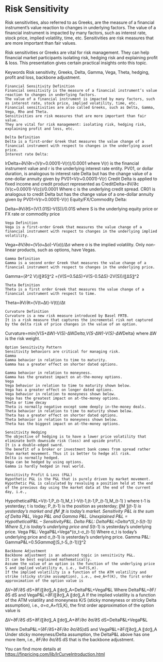 # Risk Sensitivity 

Risk sensitivities, also referred to as Greeks, are the measure of a financial instrument’s value reaction to changes in underlying factors. The value of a financial instrument is impacted by many factors, such as interest rate, stock price, implied volatility, time, etc. Sensitivities are risk measures that are more important than fair values. 

Risk sensitivities or Greeks are vital for risk management. They can help financial market participants isolating risk, hedging risk and explaining profit & loss. This presentation gives certain practical insights onto this topic. 

Keywords
Risk sensitivity, Greeks, Delta, Gamma, Vega, Theta, hedging, profit and loss, backbone adjustment.


	Financial Sensitivity Definition
	Financial sensitivity is the measure of a financial instrument’s value reaction to changes in underlying factors.
	The value of a financial instrument is impacted by many factors, such as interest rate, stock price, implied volatility, time, etc.
	Financial sensitivities are also called Greeks, such as Delta, Gamma, Vega, Rho and Theta.
	Sensitivities are risk measures that are more important than fair value.
	They are vital for risk management: isolating risk, hedging risk, explaining profit and loss, etc.

	Delta Definition
	Delta is a first-order Greek that measures the value change of a financial instrument with respect to changes in the underlying asset price.
	Interest rate Delta:
IrDelta=∂V/∂r=(V(r+0.0001)-V(r))/0.0001
where V(r) is the financial instrument value and r is the underlying interest rate entity.
	PV01, or dollar duration, is analogous to interest rate Delta but has the change value of a one-dollar annuity given by
PV01=V(r+0.0001)-V(r)
	Credit Delta is applied to fixed income and credit product represented as
CreditDelta=∂V/∂c  (V(c+0.0001)-V(c))/0.0001
Where c is the underlying credit spread.
	CR01 is analogous to credit Delta but has the change value of a one-dollar annuity given by
PV01=V(r+0.0001)-V(r)
	Equity/FX/Commodity Delta:

Delta=∂V/∂S=(V(1.01S)-V(S))/0.01S
where S is the underlying equity price or FX rate or commodity price

	Vega Definition
	Vega is a first-order Greek that measures the value change of a financial instrument with respect to changes in the underlying implied volatility.
Vega=∂V/∂σ=(V(σ+∆σ)-V(σ))/∆σ
where σ is the implied volatility.
	Only non-linear products, such as options, have Vegas.

	Gamma Definition
	Gamma is a second order Greek that measures the value change of a financial instrument with respect to changes in the underlying price.

Gamma=(∂^2 V)/〖∂S〗^2 =(V(S+0.5∆S)+V(S-0.5∆S)-2V(S))/〖∆S〗^2 

	Theta Definition
	Theta is a first order Greek that measures the value change of a financial instrument with respect to time.

Theta=∂V/∂t=(V(t+∆t)-V(t))/∆t

	Curvature Definition
	Curvature is a new risk measure introduced by Basel FRTB.
	It is a risk measure that captures the incremental risk not captured by the delta risk of price changes in the value of an option.

Curvature=min{V(S+∆W)-V(S)-∆W*Delta,V(S-∆W)-V(S)-∆W*Delta}
where ∆W is the risk weight.

	Option Sensitivity Pattern
	Sensitivity behaviors are critical for managing risk. 
	Gamma
	Gamma behavior in relation to time to maturity.
	Gamma has a greater effect on shorter dated options.
 
	Gamma behavior in relation to moneyness.
	Gamma has the greatest impact on at-the-money options.
	Vega
	Vega behavior in relation to time to maturity shown below.
	Vega has a greater effect on longer dated options.
	Vega behavior in relation to moneyness shown below.
	Vega has the greatest impact on at-the-money options.
	Theta or time decay
	Theta is normally negative except some deeply in-the-money deals.
	Theta behavior in relation to time to maturity shown below.
	Theta has a greater effect on shorter dated options.
	Theta behavior in relation to moneyness shown below.
	Theta has the biggest impact on at-the-money options.

	Sensitivity Hedging
	The objective of hedging is to have a lower price volatility that eliminate both downside risk (loss) and upside profit. 
	It is a double-edged sword.
	The benefit of a broker or investment bank comes from spread rather than market movement. Thus it is better to hedge all risk.
	Delta is normally hedged.
	Vega can be hedged by using options.
	Gamma is hardly hedged in real world.

	Sensitivity Profit & Loss (P&L)
	Hypothetic P&L is the P&L that is purely driven by market movement.
	Hypothetic P&L is calculated by revaluing a position held at the end of the previous day using the market data at the end of the current day, i.e.,
HypotheticalP&L=V(t-1,P_(t-1),M_t )-V(t-1,(t-1,P_(t-1),M_(t-1) )
where t-1 is yesterday;  t is today; P_(t-1) is the position as yesterday;  〖M 〗_(t-1) is yesterday’s market and  〖M 〗_t is today’s market.
	Sensitivity P&L is the sum of Delta P&L, Vega P&L and Gamma P&L.
	Unexplained P&L = HypotheticalP&L – SensitivityP&L.
	Delta P&L:
DeltaP&L=Delta*(S_t-S_(t-1))
Where S_t is today’s underlying price and S_(t-1) is yesterday’s underlying price.
	Vega P&L:
VegaP&L=Vega*(σ_t-σ_(t-1))
Where σ_t is today’s underlying price and σ_(t-1) is yesterday’s underlying price.
	Gamma P&L:
GammaP&L=0.5*Gamma*〖(S_t-S_(t-1))〗^2

	Backbone Adjustment
	Backbone adjustment is an advanced topic in sensitivity P&L.
	It can be best explained mathematically.
	Assume the value of an option is the function of the underlying price S and implied volatility σ, i.e., V=F(S,σ).
	If the implied volatility is a function of the ATM volatility and strike (sticky strike assumption), i.e., σ=σ_A+f(K), the first order approximation of the option value is
∆V=∂F/∂S dS+∂F/〖∂σ〗_A  〖dσ〗_A=DeltaP&L+VegaP&L
Where DeltaP&L=∂F/∂S dS and VegaP&L=∂F/〖∂σ〗_A  〖dσ〗_A
	If the implied volatility is a function of the ATM volatility and moneyness K/S (sticky moneyness or stricky Delta assumption), i.e., σ=σ_A+f(S,K), the first order approximation of the option value is

∆V=∂F/∂S dS+∂F/〖∂σ〗_A  〖dσ〗_A+∂F/∂σ  ∂σ/∂S dS=DeltaP&L+VegaP&L

Where DeltaP&L=(∂F/∂S+∂F/∂σ  ∂σ/∂S)dS and VegaP&L=∂F/〖∂σ〗_A  〖dσ〗_A
	Under sticky moneyness/Delta assumption, the DeltaP&L above has one more item, i.e., ∂F/∂σ  ∂σ/∂S dS that is the backbone adjustment.



You can find more details at
https://finpricing.com/lib/IrCurveIntroduction.html
